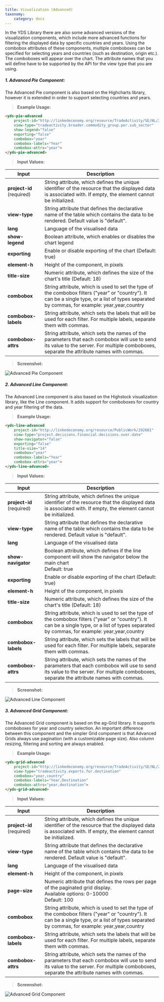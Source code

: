 ```yaml
---
title: Visualization (Advanced)
taxonomy:
    category: docs
---
```


In the YDS Library there are also some advanced versions of the visualization components, which include more advanced functions for filtering the displayed data by specific countries and years. Using the combobox attributes of these components, multiple comboboxes can be specified for selecting years and countries (such as destination, origin etc.). The comboboxes will appear over the chart. The attribute names that you will define have to be supported by the API for the view type that you are using.

##### 1. Advanced Pie Component:

The Advanced Pie component is also based on the Highcharts library, however it is extended in order to support selecting countries and years.

> **Example Usage:**

```html
<yds-pie-advanced
	project-id="http://linkedeconomy.org/resource/TradeActivity/SE/NL/2011/11580610"
	view-type="tradeactivity.broader.commodity_group.per.sub_sector"
	show-legend="false"
	exporting="false"
	combobox="year"
	combobox-labels="Year"
	combobox-attrs="year">
</yds-pie-advanced>
```

> **Input Values:**

| Input  | Description |
| ------ | ----------- |
| **project-id** (required) | String attribute, which defines the unique identifier of the resource that the displayed data is associated with. If empty, the element cannot be initialized. |
| **view-type** | String attribute that defines the declarative name of the table which contains the data to be rendered. Default value is "default". |
| **lang** | Language of the visualised data |
| **show-legend** | Boolean attribute, which enables or disables the chart legend |
| **exporting** | Enable or disable exporting of the chart (Default: true) |
| **element-h** | Height of the component, in pixels |
| **title-size** | Numeric attribute, which defines the size of the chart's title (Default: 18) |
| **combobox** | String attribute, which is used to set the type of the combobox filters ("year" or "country"). It can be a single type, or a list of types separated by commas, for example: year,year,country |
| **combobox-labels** | String attribute, which sets the labels that will be used for each filter. For multiple labels, separate them with commas. |
| **combobox-attrs** | String attribute, which sets the names of the parameters that each combobox will use to send its value to the server. For multiple comboboxes, separate the attribute names with commas. |

> **Screenshot:**

![Advanced Pie Component](/user/images/pie_advanced.jpg)

##### 2. Advanced Line Component:

The Advanced Line component is also based on the Highstock visualization library, like the Line component. It adds support for comboboxes for country and year filtering of the data.

> **Example Usage:**

```html
<yds-line-advanced
	project-id="http://linkedeconomy.org/resource/PublicWork/292681"
	view-type="project.decisions.financial.decisions.over.date"
	show-navigator="false"
	exporting="false"
	title-size="14"
	combobox="year"
	combobox-labels="Year"
	combobox-attrs="year">
</yds-line-advanced>
```

> **Input Values:**

| Input  | Description |
| ------ | ----------- |
| **project-id** (required) | String attribute, which defines the unique identifier of the resource that the displayed data is associated with. If empty, the element cannot be initialized. |
| **view-type** | String attribute that defines the declarative name of the table which contains the data to be rendered. Default value is "default". |
| **lang** | Language of the visualised data |
| **show-navigator** | Boolean attribute, which defines if the line component will show the navigator below the main chart<br>Default: true |
| **exporting** | Enable or disable exporting of the chart (Default: true) |
| **element-h** | Height of the component, in pixels |
| **title-size** | Numeric attribute, which defines the size of the chart's title (Default: 18) |
| **combobox** | String attribute, which is used to set the type of the combobox filters ("year" or "country"). It can be a single type, or a list of types separated by commas, for example: year,year,country |
| **combobox-labels** | String attribute, which sets the labels that will be used for each filter. For multiple labels, separate them with commas. |
| **combobox-attrs** | String attribute, which sets the names of the parameters that each combobox will use to send its value to the server. For multiple comboboxes, separate the attribute names with commas. |

> **Screenshot:**

![Advanced Line Component](/user/images/line_advanced.jpg)

##### 3. Advanced Grid Component:

The Advanced Grid component is based on the ag-Grid library. It supports comboboxes for year and country selection. An important difference between this component and the simpler Grid component is that Advanced Grids always use pagination (with a customizable page size). Also column resizing, filtering and sorting are always enabled.

> **Example Usage:**

```html
<yds-grid-advanced
	project-id="http://linkedeconomy.org/resource/TradeActivity/SE/NL/2011/11580610"
	view-type="tradeactivity.exports.for.destination"
	combobox="year,country"
	combobox-labels="Year,Destination"
	combobox-attrs="year,destination">
</yds-grid-advanced>
```

> **Input Values:**

| Input  | Description |
| ------ | ----------- |
| **project-id** (required) | String attribute, which defines the unique identifier of the resource that the displayed data is associated with. If empty, the element cannot be initialized. |
| **view-type** | String attribute that defines the declarative name of the table which contains the data to be rendered. Default value is "default". |
| **lang** | Language of the visualised data |
| **element-h** | Height of the component, in pixels |
| **page-size** | Numeric attribute that defines the rows per page of the paginated grid display.<br>Available options: 0-10000<br>Default: 100 |
| **combobox** | String attribute, which is used to set the type of the combobox filters ("year" or "country"). It can be a single type, or a list of types separated by commas, for example: year,year,country |
| **combobox-labels** | String attribute, which sets the labels that will be used for each filter. For multiple labels, separate them with commas. |
| **combobox-attrs** | String attribute, which sets the names of the parameters that each combobox will use to send its value to the server. For multiple comboboxes, separate the attribute names with commas. |

> **Screenshot:**

![Advanced Grid Component](/user/images/grid_advanced.jpg)
